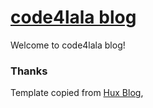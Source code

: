 # [code4lala blog](http://code4lala.vip)
Welcome to code4lala blog!

### Thanks
Template copied from [Hux Blog](https://github.com/Huxpro/huxpro.github.io/), 

